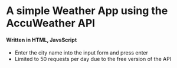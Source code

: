 # A simple Weather App using the AccuWeather API

#### Written in HTML, JavsScript

- Enter the city name into the input form and press enter
- Limited to 50 requests per day due to the free version of the API
